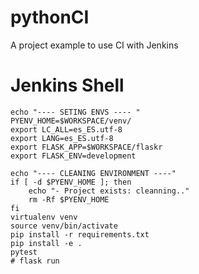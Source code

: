 # pythonCI

A project example to use CI with Jenkins


# Jenkins Shell

```
echo "---- SETING ENVS ---- "
PYENV_HOME=$WORKSPACE/venv/
export LC_ALL=es_ES.utf-8
export LANG=es_ES.utf-8
export FLASK_APP=$WORKSPACE/flaskr
export FLASK_ENV=development

echo "---- CLEANING ENVIRONMENT ----"
if [ -d $PYENV_HOME ]; then
	echo "- Project exists: cleanning.."
    rm -Rf $PYENV_HOME 
fi
virtualenv venv
source venv/bin/activate
pip install -r requirements.txt
pip install -e .
pytest
# flask run

```